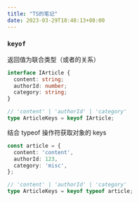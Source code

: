 ```yaml
---
title: "TS的笔记"
date: 2023-03-29T18:48:13+08:00
---
```


### `keyof`

返回值为联合类型（或者的关系）

```ts
interface IArticle {
  content: string;
  authorId: number;
  category: string;
}

// 'content' | 'authorId' | 'category'
type ArticleKeys = keyof IArticle;
```

结合 typeof 操作符获取对象的 keys

```ts
const article = {
  content: 'content',
  authorId: 123,
  category: 'misc',
};

// 'content' | 'authorId' | 'category'
type ArticleKeys = keyof typeof article;
```